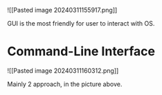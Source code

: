 ![[Pasted image 20240311155917.png]]

GUI is the most friendly for user to interact with OS. 

# Command-Line Interface

![[Pasted image 20240311160312.png]]

Mainly 2 approach, in the picture above. 




